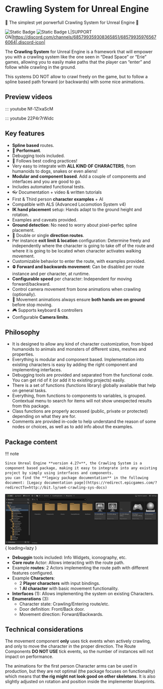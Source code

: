 # Crawling System for Unreal Engine

🎉 The simplest yet porwerfull Crawling System for Unreal Engine 🎉

![Static Badge](https://img.shields.io/badge/Engine_version-4.23%2B%2C_5.0%2B-brightblue?style=for-the-badge&logo=unrealengine&color=lightblue)
![Static Badge](https://img.shields.io/badge/Copies_sold-100%2B-brightblue?style=for-the-badge&color=brightgreen)
L|SUPPORT ON|https://discord.com/channels/685799359308365851/685799359765676064|.discord-icon|

The **Crawling System** for Unreal Engine is a framework that will empower you with a crawling system like the one seen in “Dead Space” or “Erie” games, allowing you to easily make paths that the player can “enter” and follow while crawling in the ground.  

This systems DO NOT allow to crawl freely on the game, but to follow a spline based path forward (or backwards) with some nice animations.

## Preview videos
::: youtube Nf-1ZlxaScM  


::: youtube 22P4r7rWidc



## Key features
- **Spline based** routes.
- 🚀 **Performant**.
- Debugging tools included.
- 💯 Follows best coding practices!
- Very easy to integrate with **ALL KIND OF CHARACTERS**, from humanoids to dogs, snakes or even aliens!
- **Modular and component based**. Add a couple of components and interfaces and you are good to go.
- Includes automated functional tests.
- 👓 Documentation + video & written tutorials
- First & Third person **character examples** + AI
- Compatible with ALS (Advanced Locomotion System v4)
- **IK hand placement** setup: Hands adapt to the ground height and rotation.
- Examples and caveats provided.
- **Ground detection**: No need to worry about pixel-perfec spline placement.
- 🚦 Double or single **direction routes**.
- Per instance **exit limit & location** configuration: Determine freely and independently where the character is going to take off of the route and where it is going to be located when character activates walking movement.
- Customizable behavior to enter the route, with examples provided.
- ⛔ **Forward and backwards movement**: Can be disabled per route instance and per character, at runtime.
- **Configurable speed** per character: Independent for moving forward/backward.
- Control camera movement from bone animations when crawling (optionally).
- 🧲 Movement animations always ensure **both hands are on ground** before stop moving.
- 🎮 Supports keyboard & controllers
- Configurable **Camera limits**.

## Philosophy
- It is designed to allow any kind of character customization, from biped humanoids to animals and monsters of different sizes, meshes and properties.
- Everything is modular and component based. Implementation into existing characters is easy by adding the right component and implementing interfaces.
- Debugging tools are provided and separated from the functional code. You can get rid of it (or add it to existing projects) easily.
- There is a set of functions (functions library) globally available that help on general tasks.
- Everything, from functions to components to variables, is grouped. Contextual menu to search for items will not show unexpected results from this package.
- Class functions are properly accessed (public, private or protected) depending on what they are for.
- Comments are provided in-code to help understand the reason of some nodes or choices, as well as to add info about the examples.

## Package content

!!! note

    Since Unreal Engine **version 4.27+**, the Crawling System is a component based package, making it easy to integrate into any existing project by simply using interfaces and components.
    you can find the **legacy package documentation** in the following document: [Legacy documentation page](https://redirect.epicgames.com/?redirectTo=http://bit.ly/ue4-crawling-sys-docs)



![Package content](./images/cs-package-content.jpg){ loading=lazy }

* **Debuggin** tools included: Info Widgets, iconography, etc.
* **Core route** Actor: Allows interacting with the route path.
* Example **routes**: 2 Actors implementing the route path with different features configured.
* Example **Characters**: 
    * 2 **Player characters** with input bindings.
    * 1 **AI character** with basic movement functionality.
* **Interfaces** (1): Allows implementing the system on existing Characters.
* **Enumerations** (3):
    * Character state: Crawling/Entering route/etc.
    * Door definition: Front/Back door.
    * Movement direction: Forward/Backwards.



## Technical considerations

The movement component **only** uses tick events when actively crawling, and only to move the character in the proper direction. The Route Components **DO NOT USE** tick events, so the number of instances will not impact on performance.

The animations for the first person Character arms can be used in production, but they are not optimal (the package focuses on functionality) which means that **the rig might not look good on other skeletons**. It is also slightly adjusted on rotation and position inside the implementer blueprints.
